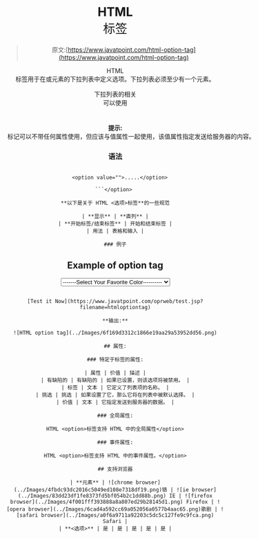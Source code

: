 # HTML <option>标签</option>

> 原文:[https://www.javatpoint.com/html-option-tag](https://www.javatpoint.com/html-option-tag)

HTML <option>标签用于在<select>或元素的下拉列表中定义选项。下拉列表必须至少有一个<option>元素。</option></select></option>

下拉列表的相关<option>可以使用</option><optgroup>元素进行分组，这有助于理解大列表。</optgroup>

#### 提示:<option>标记可以不带任何属性使用，但应该与值属性一起使用，该值属性指定发送给服务器的内容。

### 语法

```

   <option value="">.....</option>

```</option> 

**以下是关于 HTML <选项>标签**的一些规范

| **显示** | **直列** |
| **开始标签/结束标签** | 开始和结束标签 |
| 用法 | 表格和输入 |

### 例子

```

<!DOCTYPE html>
<html>
<head>
	<title>Option Tag</title>
	<style>
		body{
			text-align: center;}
	 </style>
</head>
<body>
 <h2>Example of option tag</h2>
 <form>
 	<select>
 		<option>-------Select Your Favorite Color----------</option>
 		<option value="yellow" style="color: violet;">Violet</option>
 		<option value="white" style="color: blue;">Blue</option>
 		<option value="black" style="color: black;">Black</option>
 		<option value="green" style="color: green;">green</option>
 		<option value="red" style="color: red;">Red</option>
 	</select>
 </form>
</body>

```

[Test it Now](https://www.javatpoint.com/oprweb/test.jsp?filename=htmloptiontag)

**输出:**

![HTML option tag](../Images/6f169d3312c1866e19aa29a53952dd56.png)

## 属性:

### 特定于标签的属性:

| 属性 | 价值 | 描述 |
| 有缺陷的 | 有缺陷的 | 如果已设置，则该选项将被禁用。 |
| 标签 | 文本 | 它定义了列表项的名称。 |
| 挑选 | 挑选 | 如果设置了它，那么它将在列表中被默认选择。 |
| 价值 | 文本 | 它指定发送到服务器的数据。 |

### 全局属性:

HTML <option>标签支持 HTML 中的全局属性</option>

### 事件属性:

HTML <option>标签支持 HTML 中的事件属性。</option>

## 支持浏览器

| **元素** | ![chrome browser](../Images/4fbdc93dc2016c5049ed108e7318df19.png)铬 | ![ie browser](../Images/83dd23df1fe8373fd5bf054b2c1dd88b.png) IE | ![firefox browser](../Images/4f001fff393888a8a807ed29b28145d1.png) Firefox | ![opera browser](../Images/6cad4a592cc69a052056a0577b4aac65.png)歌剧 | ![safari browser](../Images/a0f6a9711a92203c5dc5c127fe9c9fca.png) Safari |
| **<选项>** | 是 | 是 | 是 | 是 | 是 |